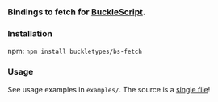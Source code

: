 ### Bindings to fetch for [BuckleScript](https://github.com/BuckleTypes/bs-promise).

### Installation
npm: `npm install buckletypes/bs-fetch`

### Usage
See usage examples in `examples/`. The source is a [single file](https://github.com/BuckleTypes/bs-fetch/blob/master/src/bs_fetch.ml)!
